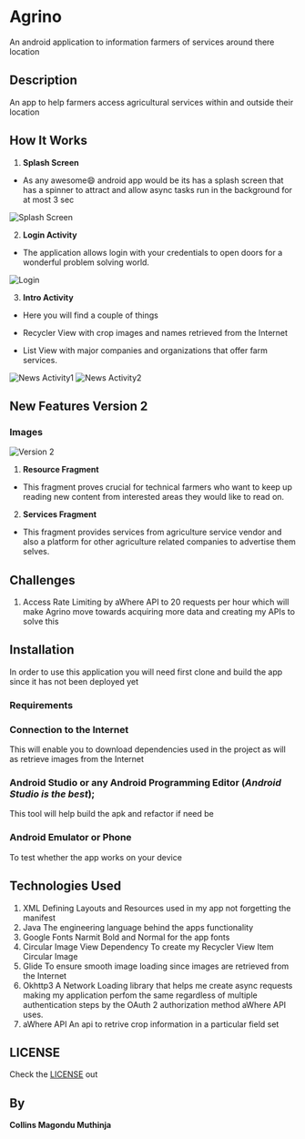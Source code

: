 # Agrino
An android application to information farmers of services around there location

## Description

An app to help farmers access agricultural services within and outside their location


## How It Works

1. **Splash Screen**
* As any awesome:smile: android app would be its has a splash screen
that has a spinner to attract and allow async tasks run in the background for
at most 3 sec

![Splash Screen](splash.png)

2. **Login Activity**

* The application allows login with your credentials to open doors for a wonderful
problem solving world.

![Login](login.png)

3. **Intro Activity**
* Here you will find a couple of things

* Recycler View with crop images and names retrieved from the Internet
* List View with major companies and organizations that offer farm services.

![News Activity1](news1.png)
![News Activity2](news2.png)


## New Features **Version 2**

### Images

![Version 2](version2news.png)

1. **Resource Fragment**

* This fragment proves crucial for technical farmers who want to keep up reading new content from
interested areas they would like to read on.

2. **Services Fragment**
* This fragment  provides services from agriculture service vendor and also a platform for
other agriculture related  companies to advertise them selves.


## Challenges

1. Access Rate Limiting by aWhere API to 20 requests per hour which
will make Agrino move towards acquiring more data and creating my APIs to solve this

## Installation

In order to use this application you will need first clone and build the app
since it has not been deployed yet

### **Requirements**

###  Connection to the Internet
This will enable you to download dependencies used in the project as will as
retrieve images from the Internet

### Android Studio or any Android Programming Editor (*Android Studio is the best*);
This tool will help build the apk and refactor if need be

### Android Emulator or Phone
To test whether the app works on your device


## Technologies Used
1. XML
Defining Layouts and Resources used in my app not forgetting the manifest
2. Java
The engineering language behind the apps functionality
3. Google Fonts
Narmit Bold and Normal for the app fonts
4. Circular Image View Dependency
To create my Recycler View Item Circular Image
5. Glide
To ensure smooth image loading since images are retrieved from the Internet
6. Okhttp3
A Network Loading library that helps me create async requests making my application
perfom the same regardless of multiple authentication steps by the OAuth 2 authorization method aWhere API uses.
7. aWhere API
An api to retrive crop information in a particular field set


## LICENSE
Check the [LICENSE](LICENSE) out

## By
**Collins Magondu Muthinja**

